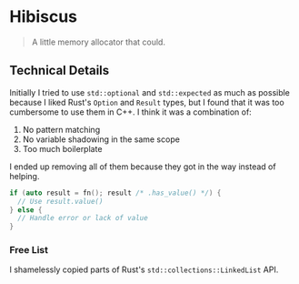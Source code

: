 # Hibiscus

>A little memory allocator that could.

## Technical Details

Initially I tried to use `std::optional` and `std::expected` as much as
possible because I liked Rust's `Option` and `Result` types, but I found that
it was too cumbersome to use them in C++. I think it was a combination of:

1. No pattern matching
2. No variable shadowing in the same scope
3. Too much boilerplate

I ended up removing all of them because they got in the way instead of helping.

```cpp
if (auto result = fn(); result /* .has_value() */) {
  // Use result.value()
} else {
  // Handle error or lack of value
}
```

### Free List

I shamelessly copied parts of Rust's `std::collections::LinkedList` API.
